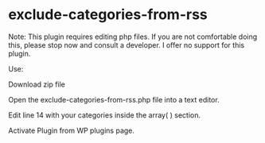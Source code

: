 # exclude-categories-from-rss

Note:  This plugin requires editing php files.  If you are not comfortable doing this, please stop now and consult a developer.  I offer no support for this plugin.

Use:

Download zip file

Open the exclude-categories-from-rss.php file into a text editor.

Edit line 14 with your categories inside the array( ) section.

Activate Plugin from WP plugins page.


